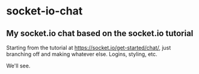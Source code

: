 # socket-io-chat
My socket.io chat based on the socket.io tutorial
---
Starting from the tutorial at https://socket.io/get-started/chat/, just branching off and making whatever else. Logins, styling, etc.

We'll see.
